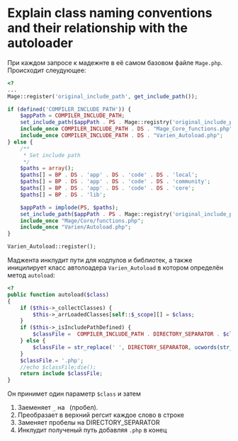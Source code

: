 # Explain class naming conventions and their relationship with the autoloader

При каждом запросе к мадежнте в её самом базовом файле `Mage.php`.
Происходит слеудующее:
```php
<?
...
Mage::register('original_include_path', get_include_path());

if (defined('COMPILER_INCLUDE_PATH')) {
    $appPath = COMPILER_INCLUDE_PATH;
    set_include_path($appPath . PS . Mage::registry('original_include_path'));
    include_once COMPILER_INCLUDE_PATH . DS . "Mage_Core_functions.php";
    include_once COMPILER_INCLUDE_PATH . DS . "Varien_Autoload.php";
} else {
    /**
     * Set include path
     */
    $paths = array();
    $paths[] = BP . DS . 'app' . DS . 'code' . DS . 'local';
    $paths[] = BP . DS . 'app' . DS . 'code' . DS . 'community';
    $paths[] = BP . DS . 'app' . DS . 'code' . DS . 'core';
    $paths[] = BP . DS . 'lib';

    $appPath = implode(PS, $paths);
    set_include_path($appPath . PS . Mage::registry('original_include_path'));
    include_once "Mage/Core/functions.php";
    include_once "Varien/Autoload.php";
}

Varien_Autoload::register();
```
Маджента инклудит пути для кодпулов и библиотек, а также иницилирует класс автолоадера `Varien_Autoload`
в котором определён метод `autoload`:
```php
<?
public function autoload($class)
{
    if ($this->_collectClasses) {
        $this->_arrLoadedClasses[self::$_scope][] = $class;
    }
    if ($this->_isIncludePathDefined) {
        $classFile =  COMPILER_INCLUDE_PATH . DIRECTORY_SEPARATOR . $class;
    } else {
        $classFile = str_replace(' ', DIRECTORY_SEPARATOR, ucwords(str_replace('_', ' ', $class)));
    }
    $classFile.= '.php';
    //echo $classFile;die();
    return include $classFile;
}
```
Он принимет один параметр `$class` и затем
1. Заеменяет `_` на ` `(пробел).
2. Преобразает в верхний регсит каждое слово в строке
3. Заменяет пробелы на DIRECTORY_SEPARATOR
4. Инклудит полученый путь добавляя `.php` в конец
